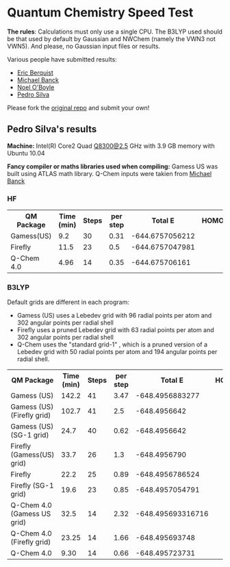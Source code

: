 Quantum Chemistry Speed Test
============================

**The rules**: Calculations must only use a single CPU. The B3LYP used should be that used by default by Gaussian and NWChem (namely the VWN3 not VWN5). And please, no Gaussian input files or results.

Various people have submitted results:
- [Eric Berquist](http://github.com/berky/qmspeedtest)
- [Michael Banck](http://github.com/mbanck/qmspeedtest)
- [Noel O'Boyle](http://github.com/baoilleach/qmspeedtest)
- [Pedro Silva](http://github.com/PedroJSilva/qmspeedtest)

Please fork the [original repo](http://github.com/baoilleach/qmspeedtest) and submit your own!

Pedro Silva's results
----------------------

**Machine:** 
Intel(R) Core2 Quad Q8300@2.5 GHz with 3.9 GB memory with Ubuntu 10.04

**Fancy compiler or maths libraries used when compiling:** Gamess US was built using ATLAS math library.
Q-Chem inputs were takien from [Michael Banck](http://github.com/mbanck/qmspeedtest)

### HF
<table>
<tr>
<th>QM Package</th><th>Time (min)</th><th>Steps</th><th>per step</th>
<th>Total E</th><th>HOMO</th><th>LUMO</th>
</tr>
<tr>
<td>Gamess(US)
<td>9.2</td><td>30</td>
<td>0.31</td>
<td> -644.6757056212</td>
<td></td>
<td></td>
</tr>

<tr>
<td>Firefly</td>
<td>11.5</td>
<td>23</td>
<td>0.5</td>
<td> -644.6757047981</td>
<td></td>
<td></td>
</tr>


<tr>
<td>Q-Chem 4.0</td>
<td>4.96</td>
<td>14</td>
<td>0.35</td>
<td> -644.675706161</td>
<td></td>
<td></td>
</tr>


</table>

### B3LYP

Default grids are different in each program: 
- Gamess (US) uses a Lebedev grid with 96 radial points per atom and 302 angular points per radial shell 
- Firefly     uses a pruned Lebedev grid with 63 radial points per atom and 302 angular points per radial shell 
- Q-Chem      uses the "standard grid-1" , which is a pruned version of a Lebedev grid with 50 radial points per atom and 194 angular points per radial shell.

<table>
<tr>
<th>QM Package</th><th>Time (min)</th><th>Steps</th><th>per step</th>
<th>Total E</th><th>HOMO</th><th>LUMO</th>
</tr>
<tr><b>
<td>Gamess (US) 
<td>142.2</td><td>41</td>
<td>3.47</td>
<td>   -648.4956883277  </td>
<td></td>
<td></td></b>
</tr>
<tr>
<td>Gamess (US) (Firefly grid) 
<td>102.7</td><td>41</td>
<td>2.5</td>
<td>   -648.4956642 </td>
<td></td>
<td></td>
</tr>
<tr>
<td>Gamess (US)(SG-1 grid) 
<td>24.7</td><td>40</td>
<td>0.62</td>
<td>-648.4956642 </td>
<td></td>
<td></td>
</tr>
<tr>
<td>Firefly (Gamess(US) grid) </td>
<td>33.7</td>
<td>26</td>
<td>1.3</td>
<td>-648.4956790</td>
<td></td>
<td></td>
</tr>
<tr>
<td>Firefly</td>
<td>22.2</td>
<td>25</td>
<td>0.89</td>
<td> -648.4956786524</td>
<td></td>
<td></td>
</tr>
<tr>
<td>Firefly (SG-1 grid) </td>
<td>19.6</td>
<td>23</td>
<td>0.85</td>
<td>-648.4957054791</td>
<td></td>
<td></td>
</tr>
<tr>
<td>Q-Chem 4.0  (Gamess US grid)</td>
<td>32.5</td>
<td>14</td>
<td>2.32</td>
<td>-648.495693316716</td>
<td></td>
<td></td>
</tr>
<tr>
<td>Q-Chem 4.0  (Firefly grid)</td>
<td>23.25</td>
<td>14</td>
<td>1.66</td>
<td>-648.495693748</td>
<td></td>
<td></td>
</tr>
<tr>
<td>Q-Chem 4.0</td>
<td>9.30</td>
<td>14</td>
<td>0.66</td>
<td> -648.495723731</td>
<td></td>
<td></td>
</tr>



